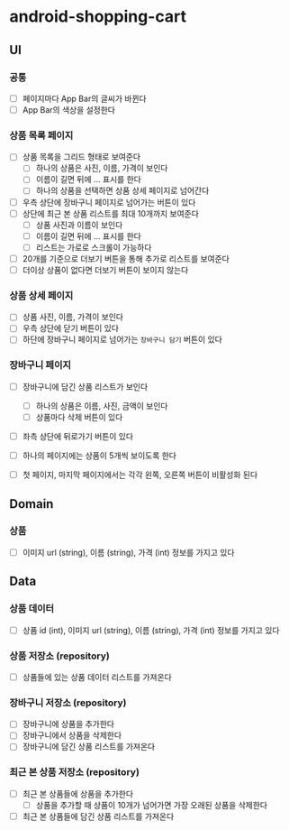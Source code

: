 # android-shopping-cart

## UI

### 공통
- [ ] 페이지마다 App Bar의 글씨가 바뀐다
- [ ] App Bar의 색상을 설정한다

### 상품 목록 페이지
- [ ] 상품 목록을 그리드 형태로 보여준다
  - [ ] 하나의 상품은 사진, 이름, 가격이 보인다
  - [ ] 이름이 길면 뒤에 ... 표시를 한다
  - [ ] 하나의 상품을 선택하면 상품 상세 페이지로 넘어간다
- [ ] 우측 상단에 장바구니 페이지로 넘어가는 버튼이 있다
- [ ] 상단에 최근 본 상품 리스트를 최대 10개까지 보여준다
  - [ ] 상품 사진과 이름이 보인다
  - [ ] 이름이 길면 뒤에 ... 표시를 한다
  - [ ] 리스트는 가로로 스크롤이 가능하다
- [ ] 20개를 기준으로 더보기 버튼을 통해 추가로 리스트를 보여준다
- [ ] 더이상 상품이 없다면 더보기 버튼이 보이지 않는다

### 상품 상세 페이지
- [ ] 상품 사진, 이름, 가격이 보인다
- [ ] 우측 상단에 닫기 버튼이 있다
- [ ] 하단에 장바구니 페이지로 넘어가는 `장바구니 담기` 버튼이 있다

### 장바구니 페이지
- [ ] 장바구니에 담긴 상품 리스트가 보인다
  - [ ] 하나의 상품은 이름, 사진, 금액이 보인다
  - [ ] 상품마다 삭제 버튼이 있다
- [ ] 좌측 상단에 뒤로가기 버튼이 있다
- [ ] 하나의 페이지에는 상품이 5개씩 보이도록 한다
- [ ] 첫 페이지, 마지막 페이지에서는 각각 왼쪽, 오른쪽 버튼이 비활성화 된다


## Domain

### 상품
- [ ] 이미지 url (string), 이름 (string), 가격 (int) 정보를 가지고 있다


## Data

### 상품 데이터
- [ ] 상품 id (int), 이미지 url (string), 이름 (string), 가격 (int) 정보를 가지고 있다

### 상품 저장소 (repository)
- [ ] 상품들에 있는 상품 데이터 리스트를 가져온다

### 장바구니 저장소 (repository)
- [ ] 장바구니에 상품을 추가한다
- [ ] 장바구니에서 상품을 삭제한다
- [ ] 장바구니에 담긴 상품 리스트를 가져온다

### 최근 본 상품 저장소 (repository)
- [ ] 최근 본 상품들에 상품을 추가한다
  - [ ] 상품을 추가할 때 상품이 10개가 넘어가면 가장 오래된 상품을 삭제한다
- [ ] 최근 본 상품들에 담긴 상품 리스트를 가져온다
